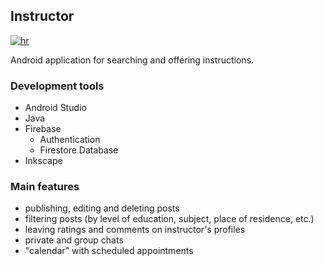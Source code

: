 ## Instructor
[![hr](https://img.shields.io/badge/lang-hr-blue.svg)](https://github.com/a-lorena/Instructor/blob/main/README.md)

Android application for searching and offering instructions.

### Development tools
- Android Studio
- Java
- Firebase
  - Authentication
  - Firestore Database
- Inkscape

### Main features
- publishing, editing and deleting posts
- filtering posts (by level of education, subject, place of residence, etc.)
- leaving ratings and comments on instructor's profiles
- private and group chats
- "calendar" with scheduled appointments
